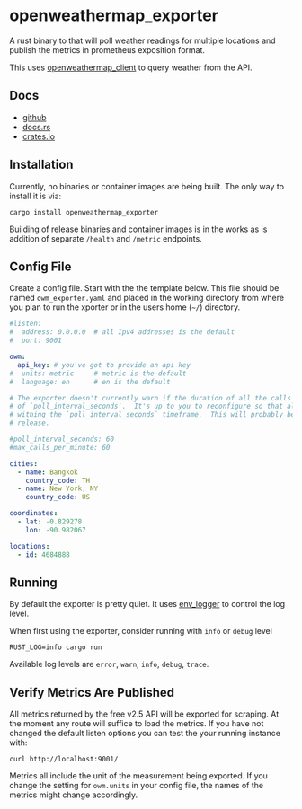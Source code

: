 # openweathermap_exporter

A rust binary to that will poll weather readings for multiple locations and publish the metrics in prometheus exposition format.

This uses [openweathermap_client](https://crates.io/crates/openweathermap_client) to query weather from the API.

## Docs

- [github](https://github.com/evaneaston/openweathermap)
- [docs.rs](https://docs.rs/openweathermap_exporter)
- [crates.io](https://crates.io/crates/openweathermap_exporter)

## Installation

Currently, no binaries or container images are being built. The only way to install it is via:

```
cargo install openweathermap_exporter
```

Building of release binaries and container images is in the works as is addition of separate `/health` and `/metric` endpoints.

## Config File

Create a config file. Start with the the template below.
This file should be named `owm_exporter.yaml` and placed in the working directory from where you plan to run the xporter or in the users home (`~/`) directory.

```yaml
#listen:
#  address: 0.0.0.0  # all Ipv4 addresses is the default
#  port: 9001

owm:
  api_key: # you've got to provide an api key
#  units: metric     # metric is the default
#  language: en      # en is the default

# The exporter doesn't currently warn if the duration of all the calls exceeds the duration
# of `poll_interval_seconds`.  It's up to you to reconfigure so that all readings can be read
# withing the `poll_interval_seconds` timeframe.  This will probably be updated in a future
# release.

#poll_interval_seconds: 60
#max_calls_per_minute: 60

cities:
  - name: Bangkok
    country_code: TH
  - name: New York, NY
    country_code: US

coordinates:
  - lat: -0.829278
    lon: -90.982067

locations:
  - id: 4684888
```

## Running

By default the exporter is pretty quiet. It uses [env_logger](https://crates.io/crates/env_logger) to control the log level.

When first using the exporter, consider running with `info` or `debug` level

```
RUST_LOG=info cargo run
```

Available log levels are `error`, `warn`, `info`, `debug`, `trace`.

## Verify Metrics Are Published

All metrics returned by the free v2.5 API will be exported for scraping. At the moment any route will suffice to load the metrics. If you have not changed the default listen options you can test the your running instance with:

```
curl http://localhost:9001/
```

Metrics all include the unit of the measurement being exported. If you change the setting for `owm.units` in your config file, the names of the metrics might change accordingly.
